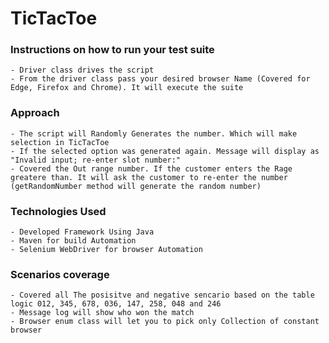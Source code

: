 # TicTacToe
 ### Instructions on how to run your test suite
    - Driver class drives the script
    - From the driver class pass your desired browser Name (Covered for Edge, Firefox and Chrome). It will execute the suite
    
### Approach
    - The script will Randomly Generates the number. Which will make selection in TicTacToe
    - If the selected option was generated again. Message will display as "Invalid input; re-enter slot number:"
    - Covered the Out range number. If the customer enters the Rage greatere than. It will ask the customer to re-enter the number 
    (getRandomNumber method will generate the random number)
    
### Technologies Used
    - Developed Framework Using Java
    - Maven for build Automation
    - Selenium WebDriver for browser Automation
    
 ### Scenarios coverage
    - Covered all The posisitve and negative sencario based on the table logic 012, 345, 678, 036, 147, 258, 048 and 246
    - Message log will show who won the match
    - Browser enum class will let you to pick only Collection of constant browser
   
